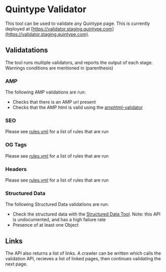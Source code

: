 # Quintype Validator

This tool can be used to validate any Quintype page. This is currently deployed at [https://validator.staging.quintype.com](https://validator.staging.quintype.com).

## Validatations

The tool runs multiple validators, and reports the output of each stage. Warnings conditions are mentioned in (parenthesis)

### AMP

The following AMP validations are run:
* Checks that there is an AMP url present
* Checks that the AMP html is valid using the [amphtml-validator](https://www.npmjs.com/package/amphtml-validator)

### SEO

Please see [rules.yml](config/rules.yml) for a list of rules that are run

### OG Tags

Please see [rules.yml](config/rules.yml) for a list of rules that are run

### Headers

Please see [rules.yml](config/rules.yml) for a list of rules that are run

### Structured Data

The following Structured Data validations are run:
* Check the structured data with the [Structured Data Tool](https://search.google.com/structured-data/testing-tool). Note: this API is undocumented, and has a high failure rate
* Presence of at least one Object

## Links

The API also returns a list of links. A crawler can be written which calls the validation API, recieves a list of linked pages, then continues validating the next page.
